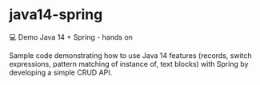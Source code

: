 # java14-spring
:computer: Demo Java 14 + Spring - hands on

Sample code demonstrating how to use Java 14 features (records, switch expressions, pattern matching of instance of, text blocks) with Spring by developing a simple CRUD API.
